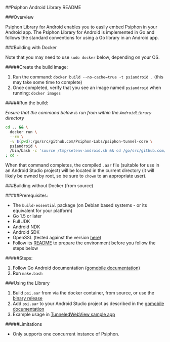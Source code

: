 ##Psiphon Android Library README

###Overview

Psiphon Library for Android enables you to easily embed Psiphon in your Android
app. The Psiphon Library for Android is implemented in Go and follows the standard
conventions for using a Go library in an Android app.

###Building with Docker

Note that you may need to use `sudo docker` below, depending on your OS.

#####Create the build image:

  1. Run the command: `docker build --no-cache=true -t psiandroid .` (this may take some time to complete)
  2. Once completed, verify that you see an image named `psiandroid` when running: `docker images`

#####Run the build:

  *Ensure that the command below is run from within the `AndroidLibrary` directory*

  ```bash
  cd .. && \
    docker run \
    --rm \
    -v $(pwd):/go/src/github.com/Psiphon-Labs/psiphon-tunnel-core \
    psiandroid \
    /bin/bash -c 'source /tmp/setenv-android.sh && cd /go/src/github.com/Psiphon-Labs/psiphon-tunnel-core/AndroidLibrary && ./make.bash' \
  ; cd -
  ```
When that command completes, the compiled `.aar` file (suitable for use in an Android Studio project) will be located in the current directory (it will likely be owned by root, so be sure to `chown` to an appropriate user).

###Building without Docker (from source)

#####Prerequisites:

 - The `build-essential` package (on Debian based systems - or its equivalent for your platform)
 - Go 1.5 or later
 - Full JDK
 - Android NDK
 - Android SDK
 - OpenSSL (tested against the version [here](../../openssl))
  - Follow its [README](../../openssl/README.md) to prepare the environment before you follow the steps below

#####Steps:

 1. Follow Go Android documentation ([gomobile documentation](https://godoc.org/golang.org/x/mobile/cmd/gomobile))
 2. Run `make.bash`

###Using the Library

 1. Build `psi.aar` from via the docker container, from source, or use the [binary release](https://github.com/Psiphon-Labs/psiphon-tunnel-core/releases)
 2. Add `psi.aar` to your Android Studio project as described in the [gomobile documentation](https://godoc.org/golang.org/x/mobile/cmd/gomobile)
 3. Example usage in [TunneledWebView sample app](./SampleApps/TunneledWebView/README.md)

#####Limitations

 - Only supports one concurrent instance of Psiphon.
